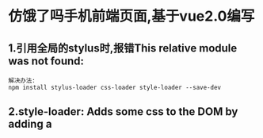 # 仿饿了吗手机前端页面,基于vue2.0编写
## 1.引用全局的stylus时,报错This relative module was not found:
    解决办法:
    npm install stylus-loader css-loader style-loader --save-dev
## 2.style-loader: Adds some css to the DOM by adding a <style> tag
    解决办法:
    在下面添上
    include: [
    /src/,
    。。。。
    ]
    可以了
    include:是代表我们解析的文件只包含那些东西
    include: [] 这里用一个数组来包括的要解析的文件夹路径
    {
          test: /\.styl$/, loader: 'style-loader!css-loader!stylus-loader',include: []
    }
## 3.expected "indent", got "."
    因为第二行的.border-1px报错
    解决办法:
    expected "indent", got "." 在写stylus时碰到这种问题，肯定是由于编辑器使用了不一样的缩进方式，
    需要进行设置即可。因为他在你的编辑器中可能是对齐了的，但是实际并没有
    .border-1px加几个空格就好了
## 4.配置mock,视频中在dev-server.js中配置，项目中在webpack.dev.conf.js中配置
    首先
    // nodejs开发框架express，用来简化操作
    const express = require('express')
    // 创建node.js的express开发框架的实例
    const app = express()
    // 引用的json地址
    var appData = require('../data.json')
    // json某一个key
    var seller = appData.seller;
    var goods = appData.goods;
    var ratings = appData.ratings;
    var apiRoutes = express.Router();
    app.use('/api', apiRoutes);
    然后找到devServer,添加
      before(app) {
        app.get('/api/seller', (req, res) => {
          res.json({
            // 这里是你的json内容
            errno: 0,
            data: seller
          })
        }),
        app.get('/api/goods', (req, res) => {
          res.json({
            // 这里是你的json内容
            errno: 0,
            data: goods
          })
        }),
        app.get('/api/ratings', (req, res) => {
          res.json({
            // 这里是你的json内容
            errno: 0,
            data: ratings
          })
        })
      }
    再访问本地数据就可以了
## 5.使用vue-resource之前要安装vue-resource，然后在index.js中执行
    Vue.use(VueResource)
    执行之后才可以使用
## 6.在main.js中加载的公共样式index.styl,这样App.vue里面就可以直接使用加载进来的公共样式
## 7.水平居中
  ### 7.1 margin和width实现水平居中
    父元素有明确的宽度,配合margin的左右值为“auto”实现效果
  ### 7.2 inline-block实现水平居中方法
    父容器中设置text-align的属性为“center”,子元素设置display : inline-block
  ### 7.3 浮动实现水平居中的方法 https://www.w3cplus.com/css/elements-horizontally-center-with-css.html
## 8.垂直居中
  ### 8.1 单行文本
    只需为它们添加等值的 padding-top 和 padding-bottom 就可以实现垂直居中
  ### 8.2 多行文本
    同样可以使用等值 padding-top 和 padding-bottom 的方式实现垂直居中。如果你在使用过程中发现这种方法没见效，
    那么你可以通过 CSS 为文本设置一个类似 table-cell 的父级容器，然后使用 vertical-align 属性实现垂直居中
  ### 8.3 flex布局
## 9.better-scroll
  ### 9.1 在package.json中添加依赖
     "better-scroll": "^1.5.5"
     然后运行npm stall
  ### 9.2 添加ref
    ref="menuWrapper"
    ref="foodWrapper"
  ### 9.3 添加初始化逻辑
       methods:{
            _initScroll:function () {
               this.menuScroll = new BScroll(this.$refs.menuWrapper, {});
                       this.foodScroll = new BScroll(this.$refs.foodWrapper, {});
            }
       },
  ### 9.4 获取数据后调用初始化方法
     this.$http.get('/api/goods').then((response)=> {
            response = response.body;
            if (response.errno === 0) {
              this.goods = response.data;
              this._initScroll();
            }
     });
## 10. &.class
    .menu-item
          //垂直居中
          display table
          ...
          &.current
     会同时对指定标签加载menu-item和current样式
     });
## 11. v-show和v-if的区别官网已经说过
      1. v-if 是“真正的”条件渲染，因为它会确保在切换过程中条件块内的事件监听器和子组件适当地被销毁和重建。
      2. v-if 也是惰性的：如果在初始渲染时条件为假，则什么也不做——直到条件第一次变为真时，才会开始渲染条件块。
      一般来说， v-if 有更高的切换开销，而 v-show 有更高的初始渲染开销。因此，如果需要非常频繁地切换，则使用 v-show 较好；如果在运行时条件不太可能改变，则使用 v-if 较好。

